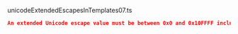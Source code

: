 unicodeExtendedEscapesInTemplates07.ts
```json
An extended Unicode escape value must be between 0x0 and 0x10FFFF inclusive.
```
